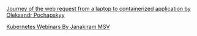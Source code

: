 [Journey of the web request from a laptop to containerized application by
Oleksandr Pochapskyy](https://medium.com/@olexandr.pochapskiy/journey-of-the-web-request-from-a-laptop-to-containerized-application-9f6ea4211bb9)

[Kubernetes Webinars By Janakiram MSV](https://www.youtube.com/playlist?list=PLF3s2WICJlqOiymMaTLjwwHz-MSVbtJPQ)